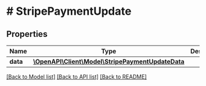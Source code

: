 # # StripePaymentUpdate

## Properties

Name | Type | Description | Notes
------------ | ------------- | ------------- | -------------
**data** | [**\OpenAPI\Client\Model\StripePaymentUpdateData**](StripePaymentUpdateData.md) |  |

[[Back to Model list]](../../README.md#models) [[Back to API list]](../../README.md#endpoints) [[Back to README]](../../README.md)
